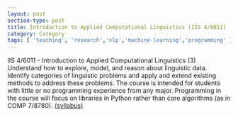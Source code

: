 ```yaml
---
layout: post
section-type: post
title: Introduction to Applied Computational Linguistics (IIS 4/6011)
category: Category
tags: [ 'teaching', 'research','nlp','machine-learning','programming' ]
---
```

IIS 4/6011 - Introduction to Applied Computational Linguistics (3) Understand how to explore, model, and reason about linguistic data. Identify categories of linguistic
problems and apply and extend existing methods to address these problems. The course is intended for students with little or no programming experience from any major. Programming in the course will focus on libraries in Python rather than core algorithms (as in COMP 7/8780). [(syllabus)](https://blogs.memphis.edu/aolney/files/2020/01/4011-syllabus-012020.pdf)
